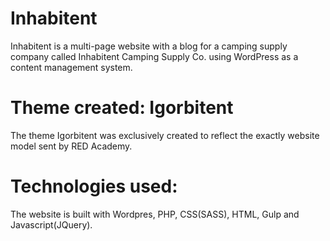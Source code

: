 ﻿# Inhabitent
 
Inhabitent is a multi-page website with a blog for a camping supply company called Inhabitent Camping Supply Co. using WordPress as a content management system.

# Theme created: Igorbitent

The theme Igorbitent was exclusively created to reflect the exactly website model sent by RED Academy.

# Technologies used:

The website is built with Wordpres, PHP, CSS(SASS), HTML, Gulp and Javascript(JQuery).


